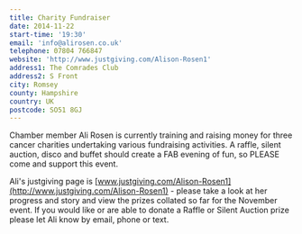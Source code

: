 ```yaml
---
title: Charity Fundraiser
date: 2014-11-22
start-time: '19:30'
email: 'info@alirosen.co.uk'
telephone: 07804 766847
website: 'http://www.justgiving.com/Alison-Rosen1'
address1: The Comrades Club
address2: S Front
city: Romsey
county: Hampshire
country: UK
postcode: SO51 8GJ
---
```

Chamber member Ali Rosen is currently training and raising money for three cancer charities undertaking various fundraising activities. A raffle, silent auction, disco and buffet should create a FAB evening of fun, so PLEASE come and support this event.

Ali's justgiving page is [www.justgiving.com/Alison-Rosen1](http://www.justgiving.com/Alison-Rosen1) - please take a look at her progress and story and view the prizes collated so far for the November event. If you would like or are able to donate a Raffle or Silent Auction prize please let Ali know by email, phone or text.
